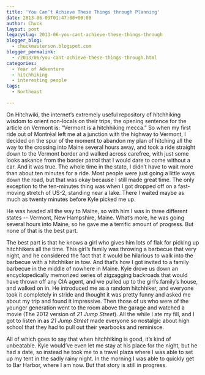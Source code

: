 ```yaml
---
title: 'You Can’t Achieve These Things through Planning'
date: 2013-06-09T01:47:00+00:00
author: Chuck
layout: post
legacyslug: 2013-06-you-cant-achieve-these-things-through
blogger_blog:
  - chuckmasterson.blogspot.com
blogger_permalink:
  - /2013/06/you-cant-achieve-these-things-through.html
categories:
  - Year of Adventure
  - hitchhiking
  - interesting people
tags:
  - Northeast

---
```

On Hitchwiki, the internet’s extremely useful repository of hitchhiking
wisdom to orient non-locals on their trips, the opening sentence for the
article on Vermont is: “Vermont is a hitchhiking mecca.” So when my
first ride out of Montréal left me at a junction with the highway to Vermont, I
decided on the spur of the moment to abandon my plan of hitching all the way to
the crossing into Maine several hours away, and took a ride straight down to
the Vermont border and walked across carefree, with just some looks askance
from the border patrol that I would dare to come without a car. And it was
true. The whole time in the state, I didn’t have to wait more than about
ten minutes for a ride. Most people were just going a little ways down the
road, but that was okay because I still made great time. The only exception to
the ten-minutes thing was when I got dropped off on a fast-moving stretch of
US-2, standing near a lake. There I waited maybe as much as twenty minutes
before Kyle picked me up.

He was headed all the way to Maine, so with him I was in three different states
-- Vermont, New Hampshire, Maine. What’s more, he was going several
hours into Maine, so he gave me a terrific amount of progress. But none of that
is the best part.

The best part is that he knows a girl who gives him lots of flak for picking up
hitchhikers all the time. This girl’s family was throwing a barbecue that
very night, and he considered the fact that it would be hilarious to walk into
the barbecue with a hitchhiker in tow. And that’s how I got invited to a
family barbecue in the middle of nowhere in Maine. Kyle drove us down an
encyclopedically memorized series of zigzagging backroads that would have
thrown off any CIA agent, and we pulled up to the girl’s family’s
house, and walked on in. He introduced me as a random hitchhiker, and everyone
took it completely in stride and thought it was pretty funny and asked me about
my trip and found it impressive. Then those of us who were of the younger
generation went to the room above the garage and watched a movie (The 2012
version of *21 Jump Street*). All the while I ate my fill, and I got to listen
in as *21 Jump Street* made everyone so nostalgic about high school that
they had to pull out their yearbooks and reminisce.

All of which goes to say that when hitchhiking is good, it’s kind of
unbeatable. Kyle would’ve even let me stay at his place for the night,
but he had a date, so instead he took me to a travel plaza where I was able to
set up my tent in the sadly rainy night. In the morning I was able to quickly
get to Bar Harbor, where I am now. But that story is still in progress.  
